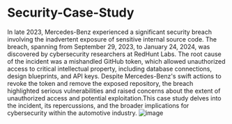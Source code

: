 # Security-Case-Study

In late 2023, Mercedes-Benz experienced a significant security breach involving the inadvertent exposure of sensitive internal source code. 
The breach, spanning from September 29, 2023, to January 24, 2024, was discovered by cybersecurity researchers at RedHunt Labs. 
The root cause of the incident was a mishandled GitHub token, which allowed unauthorized access to critical intellectual property, including database connections, design blueprints, and API keys. 
Despite Mercedes-Benz's swift actions to revoke the token and remove the exposed repository, the breach highlighted serious vulnerabilities and raised concerns about the extent of unauthorized access and potential exploitation.This case study delves into the incident, its repercussions, and the broader implications for cybersecurity within the automotive industry.
![image](https://github.com/user-attachments/assets/18254686-783f-40ee-b682-8796444eb870)
